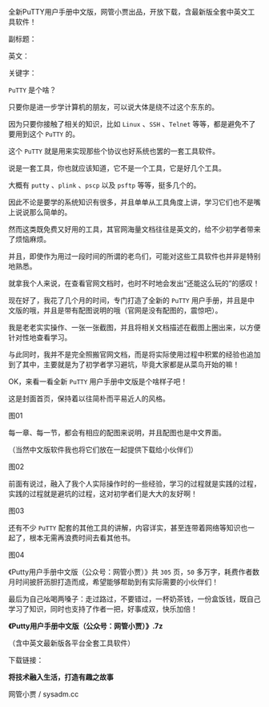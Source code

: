 全新PuTTY用户手册中文版，网管小贾出品，开放下载，含最新版全套中英文工具软件！

副标题：

英文：

关键字：





`PuTTY` 是个啥？

只要你是进一步学计算机的朋友，可以说大体是绕不过这个东东的。

因为只要你接触了相关的知识，比如 `Linux` 、`SSH` 、`Telnet` 等等，都是避免不了要用到这个 `PuTTY` 的。

这个 `PuTTY` 就是用来实现那些个协议也好系统也罢的一套工具软件。



说是一套工具，你也就应该知道，它不是一个工具，它是好几个工具。

大概有 `putty` 、`plink` 、`pscp` 以及 `psftp` 等等，挺多几个的。

因此不论是要学的系统知识有很多，并且单单从工具角度上讲，学习它们也不是嘴上说说那么简单的。



然而这类既免费又好用的工具，其官网海量文档往往是英文的，给不少初学者带来了烦恼麻烦。

并且，即使作为用过一段时间的所谓的老鸟们，可能对这些工具软件也并非是特别地熟悉。

就拿我个人来说，在查看官网文档时，也时不时地会发出“还能这么玩的”的感叹！



现在好了，我花了几个月的时间，专门打造了全新的 `PuTTY` 用户手册，并且是中文版的哦，并且是带有配图说明的哦（官网是没有配图的，震惊吧）。

我是老老实实操作、一张一张截图，并且将相关文档描述在截图上圈出来，以方便针对性地查看学习。

与此同时，我并不是完全照搬官网文档，而是将实际使用过程中积累的经验也追加到了其中，主要就是为了初学者学习避坑，毕竟大家都是从菜鸟开始的嘛！

OK，来看一看全新 `PuTTY` 用户手册中文版是个啥样子吧！



这是封面首页，保持着以往简朴而平易近人的风格。

图01



每一章、每一节，都会有相应的配图来说明，并且配图也是中文界面。

（当然中文版软件我也将它们放在一起提供下载给小伙伴们）

图02



前面有说过，融入了我个人实际操作时的一些经验，学习的过程就是实践的过程，实践的过程就是避坑的过程，这对初学者们是大大的友好啊！

图03



还有不少 `PuTTY` 配套的其他工具的讲解，内容详实，甚至连带着网络等知识也一起了，根本无需再浪费时间去看其他书。

图04



《Putty用户手册中文版（公众号：网管小贾）》共 `305` 页，`50` 多万字，耗费作者数月时间披肝沥胆打造而成，希望能够帮助到有实际需要的小伙伴们！

最后为自己吆喝两嗓子：走过路过，不要错过，一杯奶茶钱，一份盒饭钱，既自己学习了知识，同时也支持了作者一把，好事成双，快乐加倍！



**《Putty用户手册中文版（公众号：网管小贾）》.7z**

（含中英文最新版各平台全套工具软件）

下载链接：



**将技术融入生活，打造有趣之故事**

网管小贾 / sysadm.cc